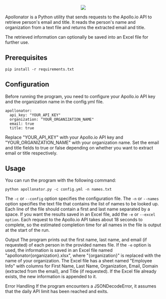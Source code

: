 <p align="center">
  <img src="https://user-images.githubusercontent.com/75705022/212420146-b2ccb43b-f803-49a9-a362-50ba4e789048.png" />
</p>

Apollonator is a Python utility that sends requests to the Apollo.io API to retrieve person's email and title. It reads the person's name and organization from a text file and returns the extracted email and title.

The retrieved information can optionally be saved into an Excel file for further use.

## Prerequisites
```
pip install -r requirements.txt
```
## Configuration
Before running the program, you need to configure your Apollo.io API key and the organization name in the config.yml file.
```
apollonator:
  api_key: "YOUR_API_KEY"
  organization: "YOUR_ORGANIZATION_NAME"
  email: true
  title: true
```
Replace "YOUR_API_KEY" with your Apollo.io API key and "YOUR_ORGANIZATION_NAME" with your organization name. Set the email and title fields to true or false depending on whether you want to extract email or title respectively.

## Usage
You can run the program with the following command:
```
python apollonator.py -c config.yml -n names.txt
```
The `-c` or `--config` option specifies the configuration file.
The `-n` or `--names` option specifies the text file that contains the list of names to be looked up. Each line of the file should contain a first and last name separated by a space.
If you want the results saved in an Excel file, add the `-e` or `--excel option`.
Each request to the Apollo.io API takes about 18 seconds to complete, so the estimated completion time for all names in the file is output at the start of the run.

Output
The program prints out the first name, last name, and email (if requested) of each person in the provided names file. If the `-e` option is used, the information is saved in an Excel file named "apollonator{organization}.xlsx", where "{organization}" is replaced with the name of your organization. The Excel file has a sheet named "Employee Info" with columns for First Name, Last Name, Organization, Email, Domain (extracted from the email), and Title (if requested). If the Excel file already exists, the new information is appended to it.

Error Handling
If the program encounters a JSONDecodeError, it assumes that the daily API limit has been reached and exits.
